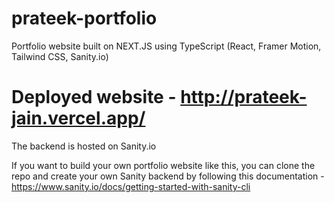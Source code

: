 # prateek-portfolio
Portfolio website built on NEXT.JS using TypeScript (React, Framer Motion, Tailwind CSS, Sanity.io)

# Deployed website - http://prateek-jain.vercel.app/

The backend is hosted on Sanity.io 

If you want to build your own portfolio website like this, you can clone the repo and create your own Sanity backend by following this documentation - https://www.sanity.io/docs/getting-started-with-sanity-cli
